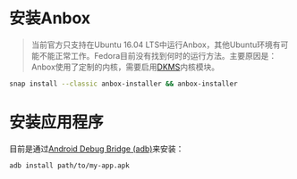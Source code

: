 # 安装Anbox

> 当前官方只支持在Ubuntu 16.04 LTS中运行Anbox，其他Ubuntu环境有可能不能正常工作。Fedora目前没有找到何时的运行方法。主要原因是：Anbox使用了定制的内核，需要启用[DKMS](https://en.wikipedia.org/wiki/Dynamic_Kernel_Module_Support)内核模块。

```bash
snap install --classic anbox-installer && anbox-installer
```

# 安装应用程序

目前是通过[Android Debug Bridge (adb)](https://developer.android.com/studio/command-line/adb.html)来安装：

```bash
adb install path/to/my-app.apk
```